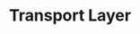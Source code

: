 ---
layout: homework
title: Transport Layer
chapter: 3
problems:
    - TBD...
wireshark_labs:
    - "[TCP](http://www-net.cs.umass.edu/wireshark-labs/Wireshark_TCP_v8.0.pdf)"
    - "[UDP](http://www-net.cs.umass.edu/wireshark-labs/Wireshark_UDP_v8.0.pdf)"
---